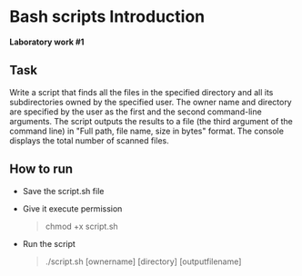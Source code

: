 # Bash scripts Introduction

**Laboratory work #1**

## Task
Write a script that finds all the files in the specified directory and all its subdirectories owned by the specified user.
The owner name and directory are specified by the user as the first and the second command-line arguments.
The script outputs the results to a file (the third argument of the command line) in "Full path, file name, size in bytes" format.
The console displays the total number of scanned files.

## How to run
- Save the script.sh file
- Give it execute permission 

  >chmod +x script.sh
- Run the script
  
  >./script.sh [ownername] [directory] [outputfilename]
